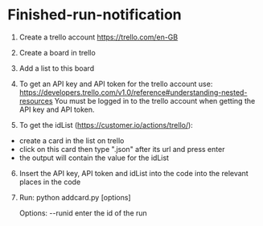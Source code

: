 # Finished-run-notification

1) Create a trello account
https://trello.com/en-GB

2) Create a board in trello

3) Add a list to this board

4) To get an API key and API token for the trello account use:
https://developers.trello.com/v1.0/reference#understanding-nested-resources
You must be logged in to the trello account when getting the API key and API token.

5) To get the idList (https://customer.io/actions/trello/):
- create a card in the list on trello
- click on this card then type ".json" after its url and press enter 
- the output will contain the value for the idList


6) Insert the API key, API token and idList into the code into the relevant places in the code 

7) Run:
   python addcard.py [options]
   
   Options:
   --runid     enter the id of the run
 
 


